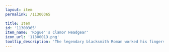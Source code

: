 ```yaml
---
layout: item
permalink: /11300365

title: Item
id: '11300365'
item_name: 'Rogue''s Clamor Headgear'
icon_url: '11300013.png'
tooltip_description: 'The legendary blacksmith Roman worked his fingers to the bone creating this hat for Rogues competing in the arena. It has a special coating that helps the wearer withstand attacks for longer periods of time.'
---
```

